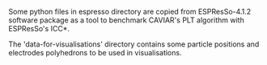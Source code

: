 
Some python files in espresso directory are copied from ESPResSo-4.1.2 software package as a tool to benchmark CAVIAR's PLT algorithm with ESPResSo's ICC*.

The 'data-for-visualisations' directory contains some particle positions and electrodes polyhedrons to be used in visualisations.
